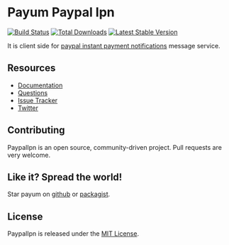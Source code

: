 # Payum Paypal Ipn
[![Build Status](https://travis-ci.org/Payum/PaypalIpn.png?branch=master)](https://travis-ci.org/Payum/PaypalIpn) [![Total Downloads](https://poser.pugx.org/payum/paypal-ipn/d/total.png)](https://packagist.org/packages/payum/paypal-ipn) [![Latest Stable Version](https://poser.pugx.org/payum/paypal-ipn/version.png)](https://packagist.org/packages/payum/paypal-ipn)

It is client side for [paypal instant payment notifications](https://www.x.com/developers/paypal/documentation-tools/ipn/integration-guide/IPNIntro) message service.

## Resources

* [Documentation](http://payum.forma-dev.com/documentation#PaypalIpn)
* [Questions](http://stackoverflow.com/questions/tagged/payum)
* [Issue Tracker](https://github.com/Payum/Payum/issues)
* [Twitter](https://twitter.com/payumphp)

## Contributing

PaypalIpn is an open source, community-driven project. Pull requests are very welcome.

## Like it? Spread the world!

Star payum on [github](https://github.com/Payum/PaypalIpn) or [packagist](https://packagist.org/packages/payum/paypal-ipn).

## License

PaypalIpn is released under the [MIT License](LICENSE).
